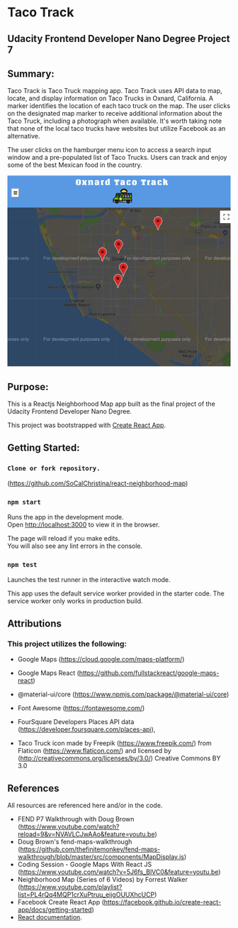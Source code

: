 # Taco Track

## Udacity Frontend Developer Nano Degree Project 7

## Summary:
Taco Track is Taco Truck mapping app. Taco Track uses API data to map, locate, and display information on Taco Trucks in Oxnard, California. A marker identifies the location of each taco truck on the map. The user clicks on the designated map marker to receive additional information about the Taco Truck, including a photograph when available. It's worth taking note that none of the local taco trucks have websites but utilize Facebook as an alternative.

The user clicks on the hamburger menu icon to access a search input window and a pre-populated list of Taco Trucks. Users can track and enjoy some of the best Mexican food in the country.

![screen shot of app](https://github.com/SoCalChristina/react-neighborhood-map/blob/master/src/images/app-image.png "Taco Track")

## Purpose:
This is a Reactjs Neighborhood Map app built as the final project of the Udacity Frontend Developer Nano Degree.

This project was bootstrapped with [Create React App](https://github.com/facebook/create-react-app).

## Getting Started:
### `Clone or fork repository.`
(https://github.com/SoCalChristina/react-neighborhood-map)


### `npm start`

Runs the app in the development mode.<br>
Open [http://localhost:3000](http://localhost:3000) to view it in the browser.

The page will reload if you make edits.<br>
You will also see any lint errors in the console.

### `npm test`

Launches the test runner in the interactive watch mode.<br>

This app uses the default service worker provided in the starter code. The service worker only works in production build.

## Attributions
### This project utilizes the following:
* Google Maps
(https://cloud.google.com/maps-platform/)
* Google Maps React (https://github.com/fullstackreact/google-maps-react)
* @material-ui/core (https://www.npmjs.com/package/@material-ui/core)
* Font Awesome
(https://fontawesome.com/)
* FourSquare Developers Places API data (https://developer.foursquare.com/places-api),

* Taco Truck icon made by Freepik (https://www.freepik.com/) from Flaticon (https://www.flaticon.com/) and licensed by (http://creativecommons.org/licenses/by/3.0/) Creative Commons BY 3.0


## References
All resources are referenced here and/or in the code.
* FEND P7 Walkthrough with Doug Brown
(https://www.youtube.com/watch?reload=9&v=NVAVLCJwAAo&feature=youtu.be)
* Doug Brown's fend-maps-walkthrough
(https://github.com/thefinitemonkey/fend-maps-walkthrough/blob/master/src/components/MapDisplay.js)
* Coding Session - Google Maps With React JS
(https://www.youtube.com/watch?v=5J6fs_BlVC0&feature=youtu.be)
* Neighborhood Map (Series of 6 Videos) by Forrest Walker
(https://www.youtube.com/playlist?list=PL4rQq4MQP1crXuPtruu_eijgOUUXhcUCP)
* Facebook Create React App
(https://facebook.github.io/create-react-app/docs/getting-started)
* [React documentation](https://reactjs.org/).
